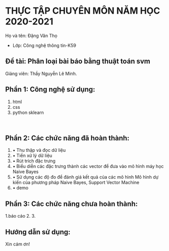 # THỰC TẬP CHUYÊN MÔN NĂM HỌC 2020-2021
Họ và tên: Đặng Văn Thọ
     
* Lớp: Công nghệ thông tin-K59

## Đề tài: Phân loại bài báo bằng thuật toán svm
Giảng viên: Thầy Nguyễn Lê Minh. 

## Phần 1: Công nghệ sử dụng:
1. html
2. css
3. python sklearn

  

## Phần 2: Các chức năng đã hoàn thành:
1. •	Thu thập  và đọc dữ liệu
2. •	Tiền xử lý dữ liệu
3. •	Rút trích đặc trưng
4. •	Biểu diễn các đặc trưng thành các vector để đưa vào mô hình máy học Naive Bayes
5. •	Sử dụng các độ đo để đánh giá kết quả của các mô hình
	Mô hình dự kiến của phương pháp Naive Bayes, Support Vector Machine
6. • demo
	


## Phần 3: Các chức năng chưa hoàn thành:
1.báo cáo
2.
3.

## Hướng dẫn sử dụng:


Xin cám ơn!

